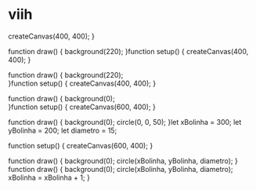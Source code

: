 # viih
  createCanvas(400, 400);
}

function draw() {
  background(220);
}function setup() {
  createCanvas(400, 400);
}

function draw() {
  background(220);     
}function setup() {
  createCanvas(400, 400);
}

function draw() {
  background(0);     
}function setup() {
    createCanvas(600, 400);
}

function draw() {
    background(0);
    circle(0, 0, 50);
}let xBolinha = 300;
let yBolinha = 200;
let diametro = 15;

function setup() {
    createCanvas(600, 400);
}

function draw() {
    background(0);
    circle(xBolinha, yBolinha, diametro);
}
function draw() {
    background(0);
    circle(xBolinha, yBolinha, diametro);
    xBolinha = xBolinha + 1;
}
